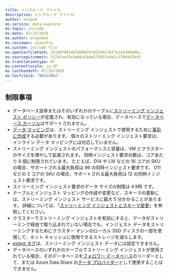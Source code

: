 ```yaml
---
title: インクルード ファイル
description: インクルード ファイル
author: orspod
ms.service: data-explorer
ms.topic: include
ms.date: 07/13/2020
ms.author: orspodek
ms.reviewer: alexefro
ms.custom: include file
ms.openlocfilehash: 33168f001dd3d998fbf82169c7637e2eb390e0bc
ms.sourcegitcommit: 537a7eaf8c8e06a5bde57503fedd1c3706dd2b45
ms.translationtype: HT
ms.contentlocale: ja-JP
ms.lasthandoff: 07/16/2020
ms.locfileid: "86423062"
---
```

## <a name="limitations"></a>制限事項

* データベース自体またはそのいずれかのテーブルに[ストリーミング インジェスト ポリシー](../kusto/management/streamingingestionpolicy.md)が定義され、有効になっている場合、データベースで[データベース カーソル](../kusto/management/databasecursor.md)はサポートされません。
* [データ マッピング](../kusto/management/mappings.md)は、ストリーミング インジェストで使用するために[事前に作成](../kusto/management/create-ingestion-mapping-command.md)する必要があります。 個々のストリーミング インジェスト要求は、インライン データ マッピングには対応していません。
* ストリーミング インジェストのパフォーマンスと容量は、VM とクラスターのサイズを増やして拡張されます。 同時インジェスト要求の数は、コアあたり 6 個に制限されています。 たとえば、D14 や L16 などの 16 コアの SKU の場合、サポートされる最大負荷は 96 の同時インジェスト要求です。 D11 などの 2 コアの SKU の場合、サポートされる最大負荷は 12 の同時インジェスト要求です。
* ストリーミング インジェスト要求のデータ サイズの制限は 4 MB です。
* テーブルとインジェスト マッピングの作成や変更など、スキーマの更新には、ストリーミング インジェスト サービスに最大 5 分かかることがあります。 詳細については、「[ストリーミング インジェストとスキーマ変更](../kusto/management/data-ingestion/streaming-ingestion-schema-changes.md)」を参照してください。
* クラスターでストリーミング インジェストを有効にすると、データがストリーミング経由で取り込まれていない場合でも、インジェスト データをストリーミングするためにクラスター マシンのローカル SSD ディスクの一部を使用して、ホット キャッシュに使用できるストレージを減らします。
* [extent タグ](../kusto/management/extents-overview.md#extent-tagging)は、ストリーミング インジェスト データには設定できません。
* データベースのいずれかのテーブルでストリーミング インジェストが使用されている場合、そのデータベースを[フォロワー データベース](../follower.md)のリーダーとして、または Azure Data Share の[データ プロバイダー](../data-share.md#data-provider---share-data)として使用することはできません。
